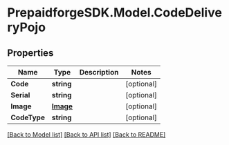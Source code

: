 
# PrepaidforgeSDK.Model.CodeDeliveryPojo

## Properties

Name | Type | Description | Notes
------------ | ------------- | ------------- | -------------
**Code** | **string** |  | [optional] 
**Serial** | **string** |  | [optional] 
**Image** | [**Image**](Image.md) |  | [optional] 
**CodeType** | **string** |  | [optional] 

[[Back to Model list]](../README.md#documentation-for-models)
[[Back to API list]](../README.md#documentation-for-api-endpoints)
[[Back to README]](../README.md)

